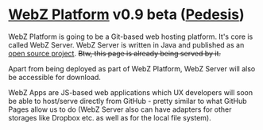 # [WebZ Platform](http://ww.webz.bz/) v0.9 beta ([Pedesis](https://www.pinterest.com/teremterem/pedesis-from-ancient-greek-a-leaping/))

WebZ Platform is going to be a Git-based web hosting platform. It's core is called WebZ Server. WebZ
Server is written in Java and published as an [open source project](https://github.com/terems-org/webz-server).
~~Btw, this page is already being served by it.~~

Apart from being deployed as part of WebZ Platform, WebZ Server will also be accessible for download.

WebZ Apps are JS-based web applications which UX developers will soon be able to host/serve directly
from GitHub - pretty similar to what GitHub Pages allow us to do (WebZ Server also can have adapters
for other storages like Dropbox etc. as well as for the local file system).
